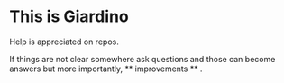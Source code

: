 # This is Giardino

Help is appreciated on repos.

If things are not clear somewhere ask questions and those can become answers but more importantly, ** improvements ** .
